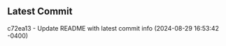 
## Latest Commit
c72ea13 - Update README with latest commit info (2024-08-29 16:53:42 -0400) <Yunxi-Zhou>
